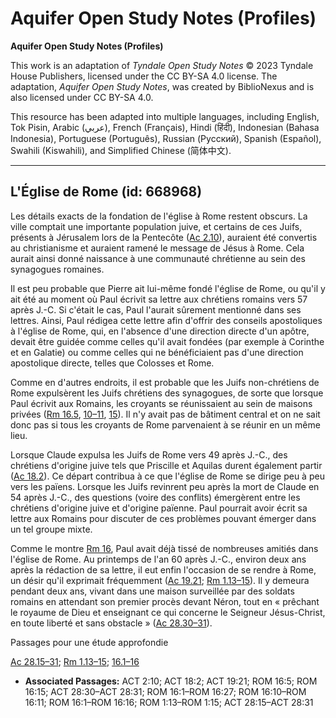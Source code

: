 # Aquifer Open Study Notes (Profiles)

**Aquifer Open Study Notes (Profiles)**

This work is an adaptation of *Tyndale Open Study Notes* © 2023 Tyndale House Publishers, licensed under the CC BY\-SA 4\.0 license. The adaptation, *Aquifer Open Study Notes*, was created by BiblioNexus and is also licensed under CC BY\-SA 4\.0\.

This resource has been adapted into multiple languages, including English, Tok Pisin, Arabic (عربي), French (Français), Hindi (हिंदी), Indonesian (Bahasa Indonesia), Portuguese (Português), Russian (Русский), Spanish (Español), Swahili (Kiswahili), and Simplified Chinese (简体中文).



--------------------------------

## L'Église de Rome (id: 668968)

Les détails exacts de la fondation de l'église à Rome restent obscurs. La ville comptait une importante population juive, et certains de ces Juifs, présents à Jérusalem lors de la Pentecôte ([Ac 2\.10](https://ref.ly/Acts2:10)), auraient été convertis au christianisme et auraient ramené le message de Jésus à Rome. Cela aurait ainsi donné naissance à une communauté chrétienne au sein des synagogues romaines.

Il est peu probable que Pierre ait lui\-même fondé l'église de Rome, ou qu'il y ait été au moment où Paul écrivit sa lettre aux chrétiens romains vers 57 après J.\-C. Si c'était le cas, Paul l'aurait sûrement mentionné dans ses lettres. Ainsi, Paul rédigea cette lettre afin d'offrir des conseils apostoliques à l'église de Rome, qui, en l'absence d'une direction directe d'un apôtre, devait être guidée comme celles qu'il avait fondées (par exemple à Corinthe et en Galatie) ou comme celles qui ne bénéficiaient pas d'une direction apostolique directe, telles que Colosses et Rome.

Comme en d'autres endroits, il est probable que les Juifs non\-chrétiens de Rome expulsèrent les Juifs chrétiens des synagogues, de sorte que lorsque Paul écrivit aux Romains, les croyants se réunissaient au sein de maisons privées ([Rm 16\.5](https://ref.ly/Rom16:5), [10–11](https://ref.ly/Rom16:10-Rom16:11), [15](https://ref.ly/Rom16:15)). Il n'y avait pas de bâtiment central et on ne sait donc pas si tous les croyants de Rome parvenaient à se réunir en un même lieu.

Lorsque Claude expulsa les Juifs de Rome vers 49 après J.\-C., des chrétiens d'origine juive tels que Priscille et Aquilas durent également partir ([Ac 18\.2](https://ref.ly/Acts18:2)). Ce départ contribua à ce que l'église de Rome se dirige peu à peu vers les païens. Lorsque les Juifs revinrent peu après la mort de Claude en 54 après J.\-C., des questions (voire des conflits) émergèrent entre les chrétiens d'origine juive et d'origine païenne. Paul pourrait avoir écrit sa lettre aux Romains pour discuter de ces problèmes pouvant émerger dans un tel groupe mixte.

Comme le montre [Rm 16](https://ref.ly/Rom16:1-Rom16:27), Paul avait déjà tissé de nombreuses amitiés dans l'église de Rome. Au printemps de l'an 60 après J.\-C., environ deux ans après la rédaction de sa lettre, il eut enfin l'occasion de se rendre à Rome, un désir qu'il exprimait fréquemment ([Ac 19\.21](https://ref.ly/Acts19:21); [Rm 1\.13–15](https://ref.ly/Rom1:13-Rom1:15)). Il y demeura pendant deux ans, vivant dans une maison surveillée par des soldats romains en attendant son premier procès devant Néron, tout en « prêchant le royaume de Dieu et enseignant ce qui concerne le Seigneur Jésus\-Christ, en toute liberté et sans obstacle » ([Ac 28\.30–31](https://ref.ly/Acts28:30-Acts28:31)).

Passages pour une étude approfondie

[Ac 28\.15–31](https://ref.ly/Acts28:15-Acts28:31); [Rm 1\.13–15](https://ref.ly/Rom1:13-Rom1:15); [16\.1–16](https://ref.ly/Rom16:1-Rom16:16)

* **Associated Passages:** ACT 2:10; ACT 18:2; ACT 19:21; ROM 16:5; ROM 16:15; ACT 28:30–ACT 28:31; ROM 16:1–ROM 16:27; ROM 16:10–ROM 16:11; ROM 16:1–ROM 16:16; ROM 1:13–ROM 1:15; ACT 28:15–ACT 28:31

